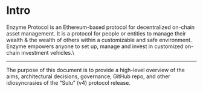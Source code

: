 # Intro

Enzyme Protocol is an Ethereum-based protocol for decentralized on-chain asset management. It is a protocol for people or entities to manage their wealth & the wealth of others within a customizable and safe environment. Enzyme empowers anyone to set up, manage and invest in customized on-chain investment vehicles.\
****

The purpose of this document is to provide a high-level overview of the aims, architectural decisions, governance,  GitHub repo, and other idiosyncrasies of the “Sulu” (v4) protocol release.
